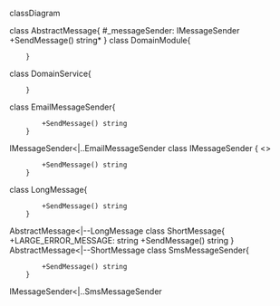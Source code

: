 
classDiagram


class AbstractMessage{
            #_messageSender: IMessageSender
            +SendMessage() string*
        }
class DomainModule{
            
            
        }
class DomainService{
            
            
        }
class EmailMessageSender{
            
            +SendMessage() string
        }
IMessageSender<|..EmailMessageSender
class IMessageSender {
            <<interface>>
            
            +SendMessage() string
        }
class LongMessage{
            
            +SendMessage() string
        }
AbstractMessage<|--LongMessage
class ShortMessage{
            +LARGE_ERROR_MESSAGE: string
            +SendMessage() string
        }
AbstractMessage<|--ShortMessage
class SmsMessageSender{
            
            +SendMessage() string
        }
IMessageSender<|..SmsMessageSender
